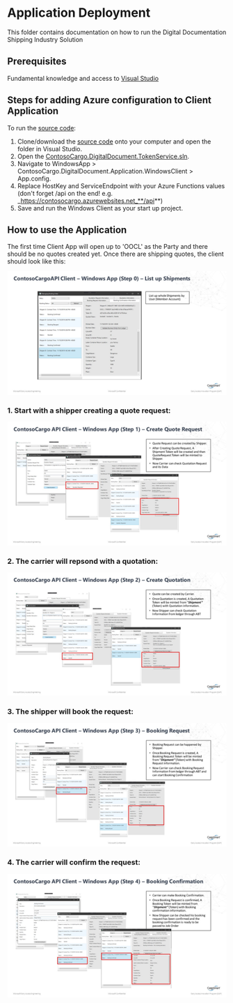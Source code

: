 # Application Deployment

This folder contains documentation on how to run the Digital Documentation Shipping Industry Solution

 
## Prerequisites
Fundamental knowledge and access to [Visual Studio](https://visualstudio.microsoft.com/)


## Steps for adding Azure configuration to Client Application

To run the [source code](../01_Source_Code_Deployment/src):

1. Clone/download the [source code](./01_Source_Code_Deployment/src) onto your computer and open the folder in Visual Studio.
2. Open the [ContosoCargo.DigitalDocument.TokenService.sln](../01_Source_Code_Deployment/src/ContosoCargo.DigitalDocument.TokenService.sln).
3. Navigate to WindowsApp > ContosoCargo.DigitalDocument.Application.WindowsClient > App.config.
4. Replace HostKey and ServiceEndpoint with your Azure Functions values (don't forget /api on the end! e.g. _https://contosocargo.azurewebsites.net_**/api**)
5. Save and run the Windows Client as your start up project.

## How to use the Application

The first time Client App will open up to 'OOCL' as the Party and there should be no quotes created yet. Once there are shipping quotes, the client should look like this:

![Step 0](./Step_0.jpg)

### 1. Start with a shipper creating a quote request:
![Step 1](./Step_1.jpg)

### 2. The carrier will repsond with a quotation:
![Step 2](./Step_2.jpg)

### 3. The shipper will book the request:
![Step 3](./Step_3.jpg)

### 4. The carrier will confirm the request:
![Step 4](./Step_4.jpg)
